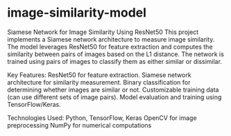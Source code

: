 # image-similarity-model
Siamese Network for Image Similarity Using ResNet50
    This project implements a Siamese network architecture to measure image similarity. The model leverages ResNet50 for feature extraction and computes the similarity between pairs of       images based on the L1 distance. The network is trained using pairs of images to classify them as either similar or dissimilar.
    
Key Features:
  ResNet50 for feature extraction.
  Siamese network architecture for similarity measurement.
  Binary classification for determining whether images are similar or not.
  Customizable training data (can use different sets of image pairs).
  Model evaluation and training using TensorFlow/Keras.

Technologies Used:
  Python, TensorFlow, Keras
  OpenCV for image preprocessing
  NumPy for numerical computations

